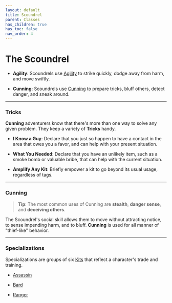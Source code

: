 ```yaml
---
layout: default
title: Scoundrel
parent: Classes
has_children: true
has_toc: false
nav_order: 4
---
```


# The Scoundrel

- **<span style="color: {{ site.scoundrel_color }}">Agility</span>**: Scoundrels use [Agility](../../more/skills/agility.html) to strike quickly, dodge away from harm, and move swiftly.

- **<span style="color: {{ site.scoundrel_color }}">Cunning</span>**: Scoundrels use [Cunning](../../more/skills/cunning.html) to prepare tricks, bluff others, detect danger, and sneak around.

---

### Tricks

**<span style="color: {{ site.scoundrel_color }}">Cunning</span>** adventurers know that there's more than one way to solve any given problem. They keep a variety of **Tricks** handy.

- **I Know a Guy**: Declare that you just so happen to have a contact in the area that owes you a favor, and can help with your present situation.

- **What You Needed**: Declare that you have an unlikely item, such as a smoke bomb or valuable bribe, that can help with the current situation.

- **Amplify Any Kit**: Briefly empower a kit to go beyond its usual usage, regardless of tags.

---

### Cunning

> **Tip**: The most common uses of Cunning are **stealth**, **danger sense**, and **deceiving others**.

The Scoundrel's social skill allows them to move without attracting notice, to sense impending harm, and to bluff. **<span style="color: {{ site.scoundrel_color }}">Cunning</span>** is used for all manner of "thief-like" behavior.

---

### Specializations

Specializations are groups of six [Kits](../../gameplay/kits.html) that reflect a character's trade and training.

- [Assassin](../../more/specializations/assassin.html)

- [Bard](../../more/specializations/bard.html)

- [Ranger](../../more/specializations/ranger.html)
